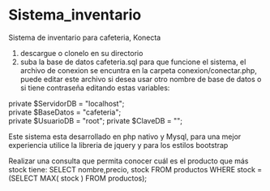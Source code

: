 # Sistema_inventario
Sistema de inventario para cafeteria, Konecta

1) descargue o clonelo en su directorio 
2) suba la base de datos cafeteria.sql para que funcione el sistema, el archivo de conexion se encuntra en la carpeta conexion/conectar.php, puede editar este archivo si desea usar otro nombre de base de datos o si tiene contraseña editando estas variables:

private $ServidorDB = "localhost";	
private	$BaseDatos  = "cafeteria"; 	
private $UsuarioDB  = "root"; 
private  $ClaveDB    = ""; 	 


Este sistema esta desarrollado en php nativo y Mysql, para una mejor experiencia utilice la libreria de jquery y para los estilos bootstrap

Realizar una consulta que permita conocer cuál es el producto que más stock tiene:
SELECT nombre,precio, stock FROM productos WHERE stock = (SELECT MAX( stock ) FROM productos);
